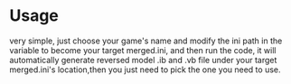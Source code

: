 # Usage
very simple, just choose your game's name and modify the ini path in the variable to become your target merged.ini,
and then run the code, it will automatically generate reversed model .ib and .vb file 
under your target merged.ini's location,then you just need to pick the one you need to use.

